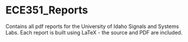 # ECE351_Reports
Contains all pdf reports for the University of Idaho Signals and Systems Labs. Each report is built using LaTeX - the source and PDF are included.
